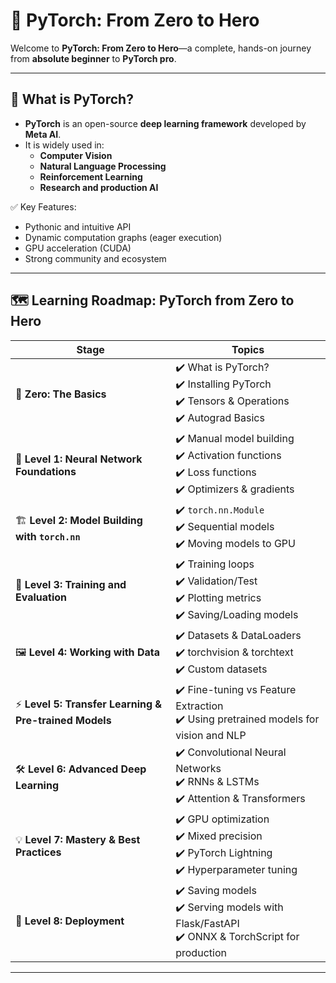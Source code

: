 # 🦾 PyTorch: From Zero to Hero

Welcome to **PyTorch: From Zero to Hero**—a complete, hands-on journey from **absolute beginner** to **PyTorch pro**.

---

## 🌟 What is PyTorch?

- **PyTorch** is an open-source **deep learning framework** developed by **Meta AI**.
- It is widely used in:
  - **Computer Vision**
  - **Natural Language Processing**
  - **Reinforcement Learning**
  - **Research and production AI**

✅ Key Features:
- Pythonic and intuitive API
- Dynamic computation graphs (eager execution)
- GPU acceleration (CUDA)
- Strong community and ecosystem

---

## 🗺️ Learning Roadmap: PyTorch from Zero to Hero

| Stage | Topics |
|-------|--------|
| 🥚 **Zero: The Basics** | ✔️ What is PyTorch?  <br> ✔️ Installing PyTorch <br> ✔️ Tensors & Operations <br> ✔️ Autograd Basics |
| 🦾 **Level 1: Neural Network Foundations** | ✔️ Manual model building <br> ✔️ Activation functions <br> ✔️ Loss functions <br> ✔️ Optimizers & gradients |
| 🏗️ **Level 2: Model Building with `torch.nn`** | ✔️ `torch.nn.Module` <br> ✔️ Sequential models <br> ✔️ Moving models to GPU |
| 🔄 **Level 3: Training and Evaluation** | ✔️ Training loops <br> ✔️ Validation/Test <br> ✔️ Plotting metrics <br> ✔️ Saving/Loading models |
| 🖼 **Level 4: Working with Data** | ✔️ Datasets & DataLoaders <br> ✔️ torchvision & torchtext <br> ✔️ Custom datasets |
| ⚡ **Level 5: Transfer Learning & Pre-trained Models** | ✔️ Fine-tuning vs Feature Extraction <br> ✔️ Using pretrained models for vision and NLP |
| 🛠 **Level 6: Advanced Deep Learning** | ✔️ Convolutional Neural Networks <br> ✔️ RNNs & LSTMs <br> ✔️ Attention & Transformers |
| 💡 **Level 7: Mastery & Best Practices** | ✔️ GPU optimization <br> ✔️ Mixed precision <br> ✔️ PyTorch Lightning <br> ✔️ Hyperparameter tuning |
| 🚀 **Level 8: Deployment** | ✔️ Saving models <br> ✔️ Serving models with Flask/FastAPI <br> ✔️ ONNX & TorchScript for production |


---

